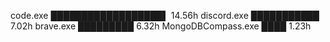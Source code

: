 code.exe    ██████████████████▌ 14.56h
discord.exe ███████████ 7.02h
brave.exe   █████████ 6.32h
MongoDBCompass.exe ████ 1.23h
